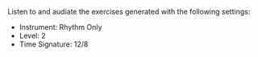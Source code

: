 Listen to and audiate the exercises generated with the following settings:

- Instrument: Rhythm Only
- Level: 2
- Time Signature: 12/8